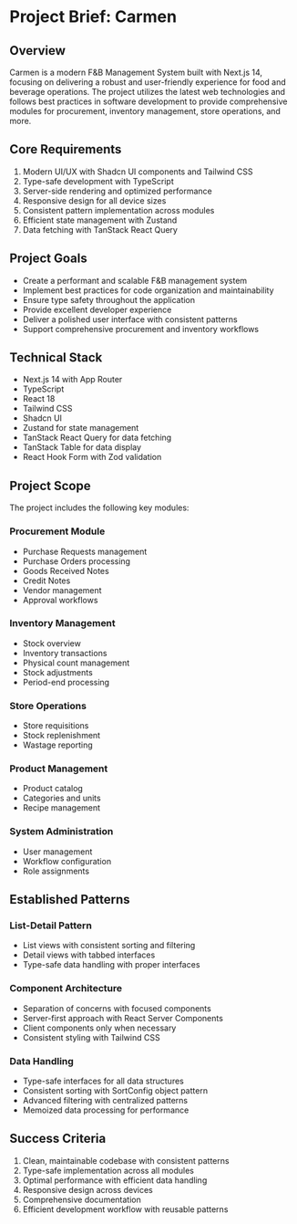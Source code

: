# Project Brief: Carmen

## Overview
Carmen is a modern F&B Management System built with Next.js 14, focusing on delivering a robust and user-friendly experience for food and beverage operations. The project utilizes the latest web technologies and follows best practices in software development to provide comprehensive modules for procurement, inventory management, store operations, and more.

## Core Requirements
1. Modern UI/UX with Shadcn UI components and Tailwind CSS
2. Type-safe development with TypeScript
3. Server-side rendering and optimized performance
4. Responsive design for all device sizes
5. Consistent pattern implementation across modules
6. Efficient state management with Zustand
7. Data fetching with TanStack React Query

## Project Goals
- Create a performant and scalable F&B management system
- Implement best practices for code organization and maintainability
- Ensure type safety throughout the application
- Provide excellent developer experience
- Deliver a polished user interface with consistent patterns
- Support comprehensive procurement and inventory workflows

## Technical Stack
- Next.js 14 with App Router
- TypeScript
- React 18
- Tailwind CSS
- Shadcn UI
- Zustand for state management
- TanStack React Query for data fetching
- TanStack Table for data display
- React Hook Form with Zod validation

## Project Scope
The project includes the following key modules:

### Procurement Module
- Purchase Requests management
- Purchase Orders processing
- Goods Received Notes
- Credit Notes
- Vendor management
- Approval workflows

### Inventory Management
- Stock overview
- Inventory transactions
- Physical count management
- Stock adjustments
- Period-end processing

### Store Operations
- Store requisitions
- Stock replenishment
- Wastage reporting

### Product Management
- Product catalog
- Categories and units
- Recipe management

### System Administration
- User management
- Workflow configuration
- Role assignments

## Established Patterns

### List-Detail Pattern
- List views with consistent sorting and filtering
- Detail views with tabbed interfaces
- Type-safe data handling with proper interfaces

### Component Architecture
- Separation of concerns with focused components
- Server-first approach with React Server Components
- Client components only when necessary
- Consistent styling with Tailwind CSS

### Data Handling
- Type-safe interfaces for all data structures
- Consistent sorting with SortConfig object pattern
- Advanced filtering with centralized patterns
- Memoized data processing for performance

## Success Criteria
1. Clean, maintainable codebase with consistent patterns
2. Type-safe implementation across all modules
3. Optimal performance with efficient data handling
4. Responsive design across devices
5. Comprehensive documentation
6. Efficient development workflow with reusable patterns 